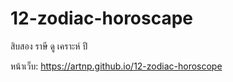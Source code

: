 # 12-zodiac-horoscape
สิบสอง ราษี ดู เคราะห์ ปี

หน้าเว็บ: https://artnp.github.io/12-zodiac-horoscope
